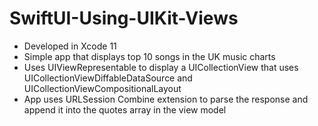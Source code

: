 # SwiftUI-Using-UIKit-Views

- Developed in Xcode 11
- Simple app that displays top 10 songs in the UK music charts
- Uses UIViewRepresentable to display a UICollectionView that uses UICollectionViewDiffableDataSource and UICollectionViewCompositionalLayout
- App uses URLSession Combine extension to parse the response and append it into the quotes array in the view model
